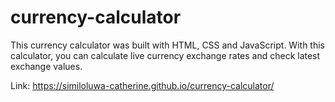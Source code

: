 # currency-calculator
This currency calculator was built with HTML, CSS and JavaScript.
With this calculator, you can calculate live currency exchange rates and check latest exchange values.

Link: https://similoluwa-catherine.github.io/currency-calculator/
